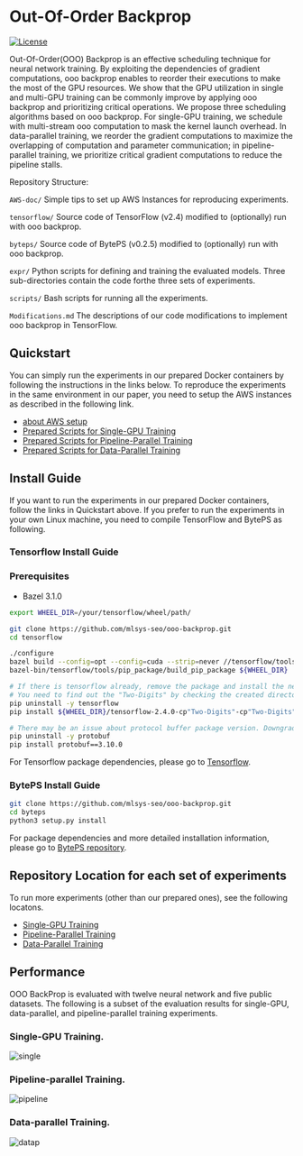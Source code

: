 # Out-Of-Order Backprop

[![License](https://img.shields.io/badge/License-Apache%202.0-blue.svg)](https://opensource.org/licenses/Apache-2.0)

Out-Of-Order(OOO) Backprop is an effective scheduling technique for neural network training. By exploiting the dependencies of gradient computations, ooo backprop enables to reorder their executions to make the most of the GPU resources. We show that the GPU utilization in single and multi-GPU training can be commonly improve by applying ooo backprop and prioritizing critical operations. 
We propose three scheduling algorithms based on ooo backprop. For single-GPU training, we schedule with multi-stream ooo computation to mask the kernel launch overhead. In data-parallel training, we reorder the gradient computations to maximize the overlapping of computation and parameter communication; in pipeline-parallel training, we prioritize critical gradient computations to reduce the pipeline stalls.

Repository Structure: 

```AWS-doc/``` Simple tips to set up AWS Instances for reproducing experiments.

```tensorflow/``` Source code of TensorFlow (v2.4) modified to (optionally) run with ooo backprop.

```byteps/``` Source code of BytePS (v0.2.5) modified to (optionally) run with ooo backprop.

```expr/``` Python scripts for defining and training the evaluated models. Three sub-directories contain the code forthe three sets of experiments.

```scripts/``` Bash scripts for running all the experiments.

```Modifications.md``` The descriptions of our code modifications to implement ooo backprop in TensorFlow. 

## Quickstart
You can simply run the experiments in our prepared Docker containers by following the instructions in the links below.
To reproduce the experiments in the same environment in our paper, you need to setup the AWS instances as described in the following link.

- [about AWS setup](AWS-doc)
- [Prepared Scripts for Single-GPU Training](scripts/single_gpu/)
- [Prepared Scripts for Pipeline-Parallel Training](scripts/pipe_par/)
- [Prepared Scripts for Data-Parallel Training](scripts/data_par/)

## Install Guide
If you want to run the experiments in our prepared Docker containers, follow the links in Quickstart above.
If you prefer to run the experiments in your own Linux machine, you need to compile TensorFlow and BytePS as following.

### Tensorflow Install Guide
### Prerequisites
- Bazel 3.1.0

```bash
export WHEEL_DIR=/your/tensorflow/wheel/path/

git clone https://github.com/mlsys-seo/ooo-backprop.git
cd tensorflow

./configure
bazel build --config=opt --config=cuda --strip=never //tensorflow/tools/pip_package:build_pip_package
bazel-bin/tensorflow/tools/pip_package/build_pip_package ${WHEEL_DIR}

# If there is tensorflow already, remove the package and install the newly created package.
# You need to find out the "Two-Digits" by checking the created directory.
pip uninstall -y tensorflow
pip install ${WHEEL_DIR}/tensorflow-2.4.0-cp"Two-Digits"-cp"Two-Digits"m-linux_x86_64.whl

# There may be an issue about protocol buffer package version. Downgrade the package to the version 3.10.0
pip uninstall -y protobuf
pip install protobuf==3.10.0
```
For Tensorflow package dependencies, please go to [Tensorflow](https://www.tensorflow.org/install/source?hl=ko).

### BytePS Install Guide
```bash
git clone https://github.com/mlsys-seo/ooo-backprop.git
cd byteps
python3 setup.py install
```
For package dependencies and more detailed installation information, please go to [BytePS repository](https://github.com/bytedance/byteps).


## Repository Location for each set of experiments
To run more experiments (other than our prepared ones), see the following locatons.

- [Single-GPU Training](expr/single_gpu/)
- [Pipeline-Parallel Training](expr/pipe_par/)
- [Data-Parallel Training](expr/data_par/)
 
## Performance
OOO BackProp is evaluated with twelve neural network and five public datasets. The following is a subset of the evaluation results for single-GPU, data-parallel, and pipeline-parallel training experiments.


### Single-GPU Training.

![single](https://user-images.githubusercontent.com/78071764/151532657-bb4a35c3-83bc-49a4-8792-2a4b3277dc7d.png)


### Pipeline-parallel Training.

![pipeline](https://user-images.githubusercontent.com/78071764/151532720-0c64410a-317d-4c6b-a4b4-8b96c622aae1.png)

### Data-parallel Training.

![datap](https://user-images.githubusercontent.com/78071764/151532987-d56e3311-407d-406e-b389-ab811267eda9.png)
